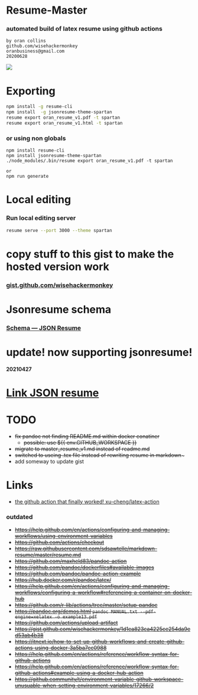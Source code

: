 # Resume-Master
### automated build of latex resume using github actions 
```
by oran collins
github.com/wisehackermonkey
oranbusiness@gmail.com
20200628
```
![](./Screenshot_1.png)
# Exporting
```bash
npm install -g resume-cli
npm install  -g jsonresume-theme-spartan
resume export oran_resume_v1.pdf -t spartan  
resume export oran_resume_v1.html -t spartan 
```
### or using non globals
```
npm install resume-cli
npm install jsonresume-theme-spartan
./node_modules/.bin/resume export oran_resume_v1.pdf -t spartan  

or 
npm run generate
```

# Local editing
### Run local editing server
```bash
resume serve --port 3000 --theme spartan  
```
# copy stuff to this gist to make the hosted version work
### [gist.github.com/wisehackermonkey](https://gist.github.com/wisehackermonkey/91ccf2d65d3ac9cdc68173a642568290)

# Jsonresume schema
### [Schema — JSON Resume](https://jsonresume.org/schema/)

# update! now supporting jsonresume!
#### 20210427
# [Link JSON resume](https://registry.jsonresume.org/wisehackermonkey)
# TODO
- ~~fix pandoc not finding README.md within docker conatiner~~
   - ~~possible: use ${{ env.GITHUB_WORKSPACE }}~~
- ~~migrate to master_resume_v1.md instead of readme.md~~
- ~~switched to useing .tex file instead of rewriting resume in markdown~~~
- add someway to update gist
# Links 
- [the github action that finally worked! xu-cheng/latex-action](https://github.com/xu-cheng/latex-action) 
### outdated
- ~~https://help.github.com/en/actions/configuring-and-managing-workflows/using-environment-variables~~
- ~~https://github.com/actions/checkout~~
- ~~https://raw.githubusercontent.com/sdsawtelle/markdown-resume/master/resume.md~~
- ~~https://github.com/maxheld83/pandoc-action~~
- ~~https://github.com/pandoc/dockerfiles#available-images~~
- ~~https://github.com/pandoc/pandoc-action-example~~
- ~~https://hub.docker.com/r/pandoc/latex/~~
- ~~https://help.github.com/en/actions/configuring-and-managing-workflows/configuring-a-workflow#referencing-a-container-on-docker-hub~~
- ~~https://github.com/r-lib/actions/tree/master/setup-pandoc~~
- ~~https://pandoc.org/demos.html `pandoc MANUAL.txt --pdf-engine=xelatex -o example13.pdf`~~
- ~~https://github.com/actions/upload-artifact~~
- ~~https://gist.github.com/wisehackermonkey/1d1ea823ca4225ce254da9ed53ab4b38~~
- ~~https://itnext.io/how-to-set-up-github-workflows-and-create-github-actions-using-docker-3a5ba7ec0988~~
- ~~https://help.github.com/en/actions/reference/workflow-syntax-for-github-actions~~
- ~~https://help.github.com/en/actions/reference/workflow-syntax-for-github-actions#example-using-a-docker-hub-action~~
- ~~https://github.community/t/environment-variable-github-workspace-unusuable-when-setting-environment-variables/17266/2~~
